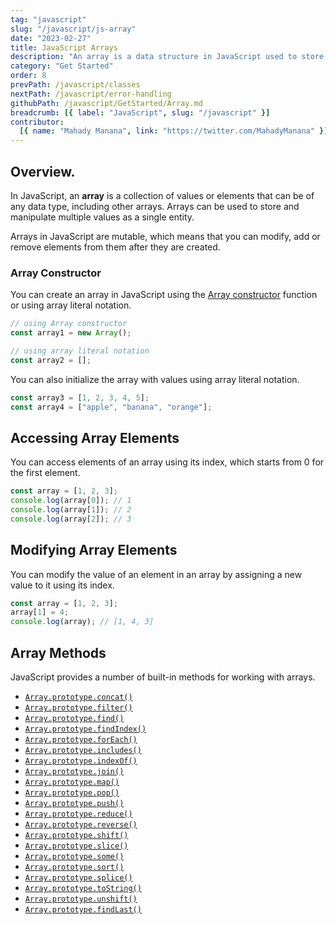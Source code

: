 ```yaml
---
tag: "javascript"
slug: "/javascript/js-array"
date: "2023-02-27"
title: JavaScript Arrays
description: "An array is a data structure in JavaScript used to store a collection of elements of the same or different data types in a single variable."
category: "Get Started"
order: 8
prevPath: /javascript/classes
nextPath: /javascript/error-handling
githubPath: /javascript/GetStarted/Array.md
breadcrumb: [{ label: "JavaScript", slug: "/javascript" }]
contributor:
  [{ name: "Mahady Manana", link: "https://twitter.com/MahadyManana" }]
---
```


## Overview.

In JavaScript, an **array** is a collection of values or elements that can be of any data type, including other arrays. Arrays can be used to store and manipulate multiple values as a single entity.

Arrays in JavaScript are mutable, which means that you can modify, add or remove elements from them after they are created.

### Array Constructor

You can create an array in JavaScript using the [Array constructor](/javascript/array/constructors) function or using array literal notation.

```javascript
// using Array constructor
const array1 = new Array();

// using array literal notation
const array2 = [];
```

You can also initialize the array with values using array literal notation.

```javascript
const array3 = [1, 2, 3, 4, 5];
const array4 = ["apple", "banana", "orange"];
```

## Accessing Array Elements

You can access elements of an array using its index, which starts from 0 for the first element.

```javascript
const array = [1, 2, 3];
console.log(array[0]); // 1
console.log(array[1]); // 2
console.log(array[2]); // 3
```

## Modifying Array Elements

You can modify the value of an element in an array by assigning a new value to it using its index.

```javascript
const array = [1, 2, 3];
array[1] = 4;
console.log(array); // [1, 4, 3]
```

## Array Methods

JavaScript provides a number of built-in methods for working with arrays.

- [`Array.prototype.concat()`](/javascript/array/concat)
- [`Array.prototype.filter()`](/javascript/array/filter)
- [`Array.prototype.find()`](/javascript/array/find)
- [`Array.prototype.findIndex()`](/javascript/array/find-index)
- [`Array.prototype.forEach()`](/javascript/array/for-each)
- [`Array.prototype.includes()`](/javascript/array/includes)
- [`Array.prototype.indexOf()`](/javascript/array/index-of)
- [`Array.prototype.join()`](/javascript/array/join)
- [`Array.prototype.map()`](/javascript/array/map)
- [`Array.prototype.pop()`](/javascript/array/pop)
- [`Array.prototype.push()`](/javascript/array/push)
- [`Array.prototype.reduce()`](/javascript/array/reduce)
- [`Array.prototype.reverse()`](/javascript/array/reverse)
- [`Array.prototype.shift()`](/javascript/array/shift)
- [`Array.prototype.slice()`](/javascript/array/slice)
- [`Array.prototype.some()`](/javascript/array/some)
- [`Array.prototype.sort()`](/javascript/array/sort)
- [`Array.prototype.splice()`](/javascript/array/splice)
- [`Array.prototype.toString()`](/javascript/array/to-string)
- [`Array.prototype.unshift()`](/javascript/array/unshift)
- [`Array.prototype.findLast()`](/javascript/array/findlast)
